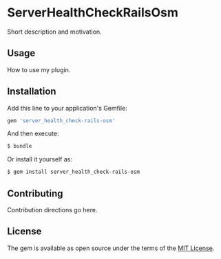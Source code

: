 # ServerHealthCheckRailsOsm
Short description and motivation.

## Usage
How to use my plugin.

## Installation
Add this line to your application's Gemfile:

```ruby
gem 'server_health_check-rails-osm'
```

And then execute:
```bash
$ bundle
```

Or install it yourself as:
```bash
$ gem install server_health_check-rails-osm
```

## Contributing
Contribution directions go here.

## License
The gem is available as open source under the terms of the [MIT License](http://opensource.org/licenses/MIT).
